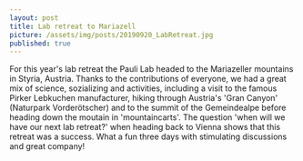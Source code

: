 ```yaml
---
layout: post
title: Lab retreat to Mariazell
picture: /assets/img/posts/20190920_LabRetreat.jpg
published: true
---
```


For this year's lab retreat the Pauli Lab headed to the Mariazeller mountains in Styria, Austria. 
Thanks to the contributions of everyone, we had a great mix of science, sozializing and activities, including a visit to the famous Pirker Lebkuchen manufacturer, hiking through Austria's 'Gran Canyon' (Naturpark Vorderötscher) and to the summit of the Gemeindealpe before heading down the moutain in 'mountaincarts'. 
The question 'when will we have our next lab retreat?' when heading back to Vienna shows that this retreat was a success. What a fun three days with stimulating discussions and great company!
